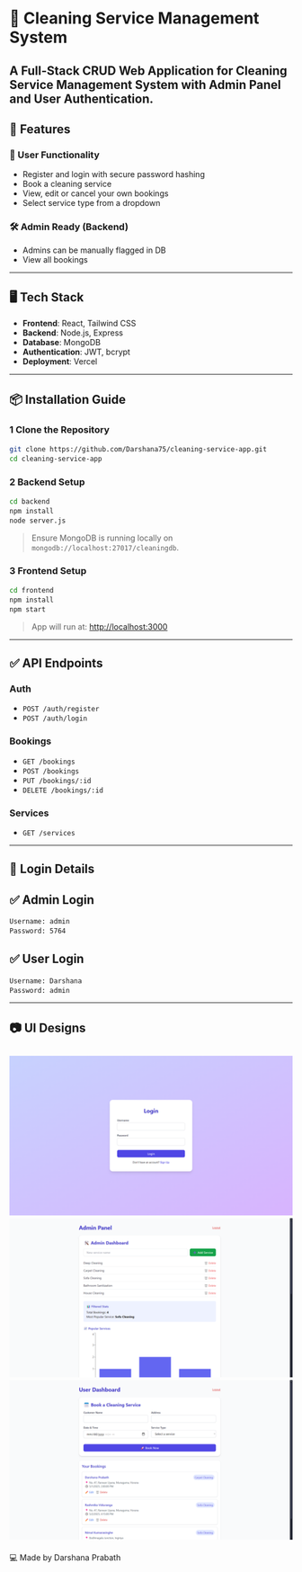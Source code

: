 # 🧹 Cleaning Service Management System

A Full-Stack CRUD Web Application for Cleaning Service Management System with Admin Panel and User Authentication.
---

## 🚀 Features

### 👤 User Functionality
- Register and login with secure password hashing
- Book a cleaning service
- View, edit or cancel your own bookings
- Select service type from a dropdown

### 🛠 Admin Ready (Backend)
- Admins can be manually flagged in DB 
- View all bookings 

---

## 🖥 Tech Stack

- **Frontend**: React, Tailwind CSS
- **Backend**: Node.js, Express
- **Database**: MongoDB
- **Authentication**: JWT, bcrypt
- **Deployment**: Vercel  

---

## 📦 Installation Guide

### 1 Clone the Repository 
```bash
git clone https://github.com/Darshana75/cleaning-service-app.git 
cd cleaning-service-app
```

### 2 Backend Setup

```bash
cd backend
npm install
node server.js
```

> Ensure MongoDB is running locally on `mongodb://localhost:27017/cleaningdb`.

### 3 Frontend Setup

```bash
cd frontend
npm install
npm start
```

> App will run at: [http://localhost:3000](http://localhost:3000)

---

## ✅ API Endpoints

### Auth
- `POST /auth/register`
- `POST /auth/login`

### Bookings
- `GET /bookings` 
- `POST /bookings` 
- `PUT /bookings/:id`
- `DELETE /bookings/:id`

### Services
- `GET /services`

---

## 🔐 Login Details

## ✅ Admin Login

```bash
Username: admin
Password: 5764
```

## ✅ User Login

```bash
Username: Darshana
Password: admin
```

---

## 📷 UI Designs

>
![Login Page](<Login Page.png>) 
![Admin Panel](<Admin Panel.png>)
![User Panel](<User Panel.png>)
---

💻 Made by Darshana Prabath 
